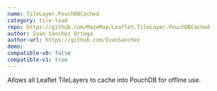 ```yaml
---
name: TileLayer.PouchDBCached
category: tile-load
repo: https://github.com/MazeMap/Leaflet.TileLayer.PouchDBCached
author: Iván Sánchez Ortega
author-url: https://github.com/IvanSanchez
demo: 
compatible-v0: false
compatible-v1: true
---
```


Allows all Leaflet TileLayers to cache into PouchDB for offline use.
